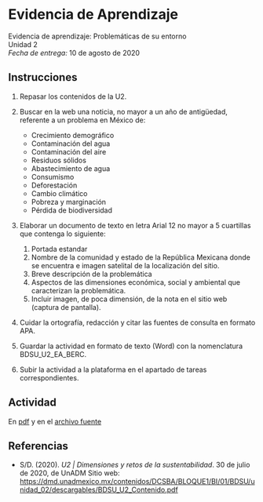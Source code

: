 # Evidencia de Aprendizaje

Evidencia de aprendizaje: Problemáticas de su entorno \
Unidad 2 \
_Fecha de entrega:_ 10 de agosto de 2020


## Instrucciones

1. Repasar los contenidos de la U2.

2. Buscar en la web una noticia, no mayor a un año de antigüedad, referente a un problema en México de:
	- Crecimiento demográfico
	- Contaminación del agua
	- Contaminación del aire
	- Residuos sólidos
	- Abastecimiento de agua
	- Consumismo
	- Deforestación
	- Cambio climático
	- Pobreza y marginación
	- Pérdida de biodiversidad

3. Elaborar un documento de texto en letra Arial 12 no mayor a 5 cuartillas que contenga lo siguiente:

	1. Portada estandar
	2. Nombre de la comunidad y estado de la República Mexicana donde se encuentra e imagen satelital de la localización del sitio.
	3. Breve descripción de la problemática
	4. Aspectos de las dimensiones económica, social y ambiental que caracterizan la problemática.
	5. Incluir imagen, de poca dimensión, de la nota en el sitio web (captura de pantalla).

4. Cuidar la ortografía, redacción y citar las fuentes de consulta en formato APA.

5. Guardar la actividad en formato de texto (Word) con la nomenclatura BDSU_U2_EA_BERC.

6. Subir la actividad a la plataforma en el apartado de tareas correspondientes.


## Actividad

En [pdf](./BDSU_U2_EA_BERC.pdf) y en el [archivo fuente](./BDSU_U2_EA_BERC.tex)


## Referencias

- S/D. (2020). _U2 | Dimensiones y retos de la sustentabilidad_. 30 de julio de 2020, de UnADM Sitio web: <https://dmd.unadmexico.mx/contenidos/DCSBA/BLOQUE1/BI/01/BDSU/unidad_02/descargables/BDSU_U2_Contenido.pdf>




